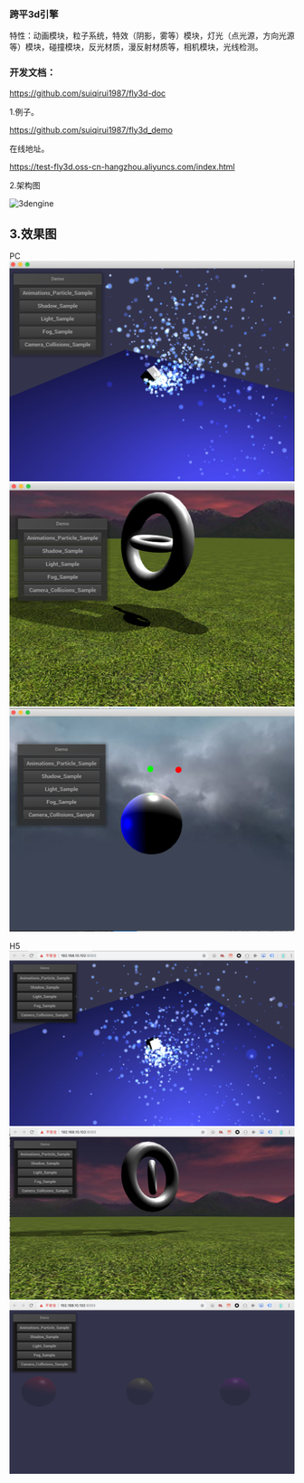 ### 跨平3d引擎

特性：动画模块，粒子系统，特效（阴影，雾等）模块，灯光（点光源，方向光源等）模块，碰撞模块，反光材质，漫反射材质等，相机模块，光线检测。

### 开发文档：
  https://github.com/suiqirui1987/fly3d-doc




1.例子。

 <https://github.com/suiqirui1987/fly3d_demo>

在线地址。

https://test-fly3d.oss-cn-hangzhou.aliyuncs.com/index.html

  2.架构图


![3dengine](https://raw.githubusercontent.com/suiqirui1987/fly3d/master/doc/3dengine.png)



## 3.效果图

PC
 ![1.png](https://raw.githubusercontent.com/suiqirui1987/fly3d_demo/master/doc/1.png)
 ![2.png](https://raw.githubusercontent.com/suiqirui1987/fly3d_demo/master/doc/2.png)
 ![3.png](https://raw.githubusercontent.com/suiqirui1987/fly3d_demo/master/doc/3.png)

H5
 ![4.png](https://raw.githubusercontent.com/suiqirui1987/fly3d_demo/master/doc/4.png)
 ![5.png](https://raw.githubusercontent.com/suiqirui1987/fly3d_demo/master/doc/5.png)
 ![6.png](https://raw.githubusercontent.com/suiqirui1987/fly3d_demo/master/doc/6.png)
